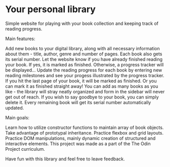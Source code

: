 # Your personal library

Simple website for playing with your book collection and keeping track of reading progress.

Main features:

Add new books to your digital library, along with all necessary information about them - title, author, genre and number of pages. Each book also gets its serial number.
Let the website know if you have already finished reading your book. If yes, it is marked as finished. Otherwise, a progress tracker will be displayed...
Update the reading progress for each book by entering new reading milestones and see your progess illustrated by the progress tracker.
If you hit the last page of your book, it will be marked as finished. Or you can mark it as finished straight away!
You can add as many books as you like - the library will stray neatly organized and form in the sidebar will never get out of reach.
If you wish to say goodbye to your book, you can simply delete it. Every remaining book will get its serial number automatically updated.

Main goals:

Learn how to utilize constructor functions to maintain array of book objects.
Take advantage of prototypal inheritance.
Practice flexbox and grid layouts.
Practice DOM manipulations, mainly dynamic creation of structured and interactive elements.
This project was made as a part of the The Odin Project curriculum.

Have fun with this library and feel free to leave feedback.

